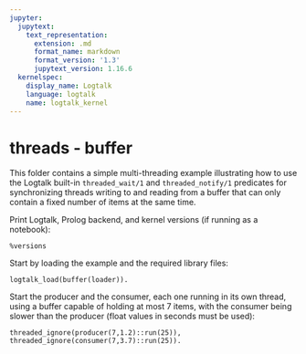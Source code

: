 ```yaml
---
jupyter:
  jupytext:
    text_representation:
      extension: .md
      format_name: markdown
      format_version: '1.3'
      jupytext_version: 1.16.6
  kernelspec:
    display_name: Logtalk
    language: logtalk
    name: logtalk_kernel
---
```


<!--
________________________________________________________________________

This file is part of Logtalk <https://logtalk.org/>  
SPDX-FileCopyrightText: 1998-2025 Paulo Moura <pmoura@logtalk.org>  
SPDX-License-Identifier: Apache-2.0

Licensed under the Apache License, Version 2.0 (the "License");
you may not use this file except in compliance with the License.
You may obtain a copy of the License at

    http://www.apache.org/licenses/LICENSE-2.0

Unless required by applicable law or agreed to in writing, software
distributed under the License is distributed on an "AS IS" BASIS,
WITHOUT WARRANTIES OR CONDITIONS OF ANY KIND, either express or implied.
See the License for the specific language governing permissions and
limitations under the License.
________________________________________________________________________
-->

# threads - buffer

This folder contains a simple multi-threading example illustrating how
to use the Logtalk built-in `threaded_wait/1` and `threaded_notify/1`
predicates for synchronizing threads writing to and reading from a buffer
that can only contain a fixed number of items at the same time. 

Print Logtalk, Prolog backend, and kernel versions (if running as a notebook):

```logtalk
%versions
```

Start by loading the example and the required library files:

```logtalk
logtalk_load(buffer(loader)).
```

Start the producer and the consumer, each one running in its own thread,
using a buffer capable of holding at most 7 items, with the consumer being
slower than the producer (float values in seconds must be used):

```logtalk
threaded_ignore(producer(7,1.2)::run(25)), threaded_ignore(consumer(7,3.7)::run(25)).
```

<!--
produced item 0 (1/7 items in the buffer)
consumed item 0 (0/7 items in the buffer)
produced item 1 (1/7 items in the buffer)
produced item 2 (2/7 items in the buffer)
produced item 3 (3/7 items in the buffer)
produced item 4 (4/7 items in the buffer)
consumed item 1 (3/7 items in the buffer)
produced item 5 (4/7 items in the buffer)
produced item 6 (5/7 items in the buffer)
produced item 7 (6/7 items in the buffer)
consumed item 2 (5/7 items in the buffer)
produced item 8 (6/7 items in the buffer)
consumed item 3 (5/7 items in the buffer)
produced item 9 (6/7 items in the buffer)
consumed item 4 (5/7 items in the buffer)
produced item 10 (6/7 items in the buffer)
consumed item 5 (5/7 items in the buffer)
produced item 11 (6/7 items in the buffer)
produced item 12 (7/7 items in the buffer)
consumed item 6 (6/7 items in the buffer)
produced item 13 (7/7 items in the buffer)
consumed item 7 (6/7 items in the buffer)
produced item 14 (7/7 items in the buffer)
consumed item 8 (6/7 items in the buffer)
produced item 15 (7/7 items in the buffer)
consumed item 9 (6/7 items in the buffer)
produced item 16 (7/7 items in the buffer)
consumed item 10 (6/7 items in the buffer)
produced item 17 (7/7 items in the buffer)
consumed item 11 (6/7 items in the buffer)
produced item 18 (7/7 items in the buffer)
consumed item 12 (6/7 items in the buffer)
produced item 19 (7/7 items in the buffer)
consumed item 13 (6/7 items in the buffer)
produced item 20 (7/7 items in the buffer)
consumed item 14 (6/7 items in the buffer)
produced item 21 (7/7 items in the buffer)
consumed item 15 (6/7 items in the buffer)
produced item 22 (7/7 items in the buffer)
consumed item 16 (6/7 items in the buffer)
produced item 23 (7/7 items in the buffer)
consumed item 17 (6/7 items in the buffer)
produced item 24 (7/7 items in the buffer)
consumed item 18 (6/7 items in the buffer)
consumed item 19 (5/7 items in the buffer)
consumed item 20 (4/7 items in the buffer)
consumed item 21 (3/7 items in the buffer)
consumed item 22 (2/7 items in the buffer)
consumed item 23 (1/7 items in the buffer)
consumed item 24 (0/7 items in the buffer)
-->
